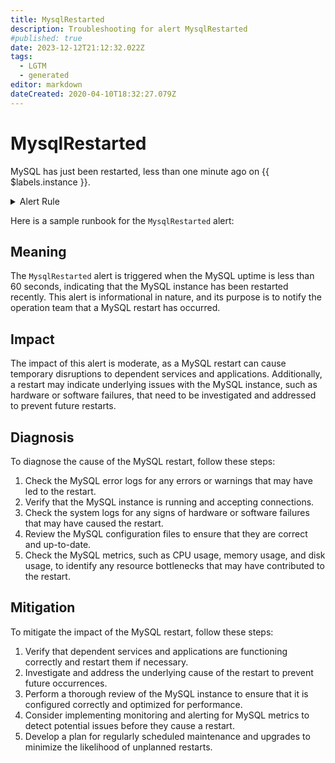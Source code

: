 ```yaml
---
title: MysqlRestarted
description: Troubleshooting for alert MysqlRestarted
#published: true
date: 2023-12-12T21:12:32.022Z
tags: 
  - LGTM
  - generated
editor: markdown
dateCreated: 2020-04-10T18:32:27.079Z
---
```


# MysqlRestarted

MySQL has just been restarted, less than one minute ago on {{ $labels.instance }}.

<details>
  <summary>Alert Rule</summary>

{{% rule "mysql/mysqld-exporter.yml" "MysqlRestarted" %}}

{{% comment %}}

```yaml
alert: MysqlRestarted
expr: mysql_global_status_uptime < 60
for: 0m
labels:
    severity: info
annotations:
    summary: MySQL restarted (instance {{ $labels.instance }})
    description: |-
        MySQL has just been restarted, less than one minute ago on {{ $labels.instance }}.
          VALUE = {{ $value }}
          LABELS = {{ $labels }}
    runbook: https://github.com/srerun/prometheus-alerts/blob/main/content/runbooks/mysqld-exporter/MysqlRestarted.md

```

{{% /comment %}}

</details>


Here is a sample runbook for the `MysqlRestarted` alert:

## Meaning

The `MysqlRestarted` alert is triggered when the MySQL uptime is less than 60 seconds, indicating that the MySQL instance has been restarted recently. This alert is informational in nature, and its purpose is to notify the operation team that a MySQL restart has occurred.

## Impact

The impact of this alert is moderate, as a MySQL restart can cause temporary disruptions to dependent services and applications. Additionally, a restart may indicate underlying issues with the MySQL instance, such as hardware or software failures, that need to be investigated and addressed to prevent future restarts.

## Diagnosis

To diagnose the cause of the MySQL restart, follow these steps:

1. Check the MySQL error logs for any errors or warnings that may have led to the restart.
2. Verify that the MySQL instance is running and accepting connections.
3. Check the system logs for any signs of hardware or software failures that may have caused the restart.
4. Review the MySQL configuration files to ensure that they are correct and up-to-date.
5. Check the MySQL metrics, such as CPU usage, memory usage, and disk usage, to identify any resource bottlenecks that may have contributed to the restart.

## Mitigation

To mitigate the impact of the MySQL restart, follow these steps:

1. Verify that dependent services and applications are functioning correctly and restart them if necessary.
2. Investigate and address the underlying cause of the restart to prevent future occurrences.
3. Perform a thorough review of the MySQL instance to ensure that it is configured correctly and optimized for performance.
4. Consider implementing monitoring and alerting for MySQL metrics to detect potential issues before they cause a restart.
5. Develop a plan for regularly scheduled maintenance and upgrades to minimize the likelihood of unplanned restarts.